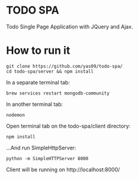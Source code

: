 # TODO SPA
Todo Single Page Application with JQuery and Ajax.

# How to run it
    git clone https://github.com/yas09/todo-spa/
    cd todo-spa/server && npm install
In a separate terminal tab: 
    
    brew services restart mongodb-community

In another terminal tab:
    
    nodemon 

Open terminal tab on the todo-spa/client directory:

    npm install
    
...And run SimpleHttpServer:

    python -m SimpleHTTPServer 8000
    
Client will be running on http://localhost:8000/
